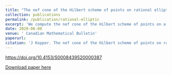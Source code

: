 ```yaml
---
title: "The nef cone of the Hilbert scheme of points on rational elliptic surfaces and the cone conjecture"
collection: publications
permalink: /publication/rational-elliptic
excerpt: 'We compute the nef cone of the Hilbert scheme of points on a general rational elliptic surface. As a consequence of our computation, we show that the Morrison-Kawamata cone conjecture holds for these nef cones.'
date: 2020-06-08
venue: ' Canadian Mathematical Bulletin'
paperurl:
citation: 'J Kopper. The nef cone of the Hilbert scheme of points on rational elliptic surfaces and the cone conjecture. <i>Canadian Mathematical Bulletin</i> 64 no. 1 (2020), 216--227. '
---
```


https://doi.org/10.4153/S0008439520000387

[Download paper here](http://jmkopper.github.io/files/rational_elliptic.pdf)
